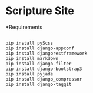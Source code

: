 # Scripture Site


*Requirements

```

pip install pyScss
pip install django-appconf
pip install djangorestframework
pip install markdown
pip install django-filter
pip install django-bootstrap3
pip install pyjade
pip install django_compressor
pip install django-taggit

```
